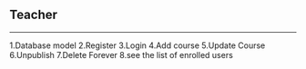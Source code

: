 ##  Teacher
------------
1.Database model
2.Register
3.Login
4.Add course
5.Update Course
6.Unpublish
7.Delete Forever
8.see the list of enrolled users
